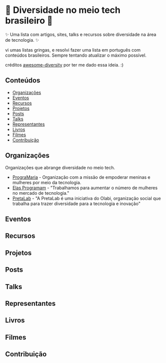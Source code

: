 <h1> 🌈 Diversidade no meio tech brasileiro 🌈  </h1>

✨ Uma lista com artigos, sites, talks e recursos sobre diversidade na área de tecnologia. ✨ <br>

vi umas listas gringas, e resolvi fazer uma lista em português com conteúdos brasileiros.
Sempre tentando atualizar o máximo possível.

créditos <a href=“github.com/folkswhocode/awesome-diversity“>awesome-diversity</a> por ter me dado essa ideia. :)

## Conteúdos

- [Organizações](#organizações)
- [Eventos](#eventos)
- [Recursos](#recursos)
- [Projetos](#projetos)
- [Posts](#posts)
- [Talks](#talks)
- [Representantes](#representantes)
- [Livros](#livros)
- [Filmes](#filmes)
- [Contribuição](#contribuição)

## Organizações

Organizações que abrange diversidade no meio tech.

- [PrograMaria](https://www.programaria.org/) - Organização com a missão de empoderar meninas e mulheres por meio da tecnologia.
- [Elas Programam](https://www.instagram.com/elasprogramam/) - "Trabalhamos para aumentar o número de mulheres no mercado de tecnologia."
- [PretaLab](https://opoderdofuturo.pretalab.com/) - "A PretaLab é uma iniciativa do Olabi, organização social que trabalha para trazer diversidade para a tecnologia e inovação"

## Eventos

## Recursos

## Projetos

## Posts

## Talks

## Representantes

## Livros

## Filmes

## Contribuição
